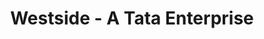 ---
title: "Westside - A Tata Enterprise"
url: /palakkad/westside-a-tata-enterprise/
shop: Kleidung
---